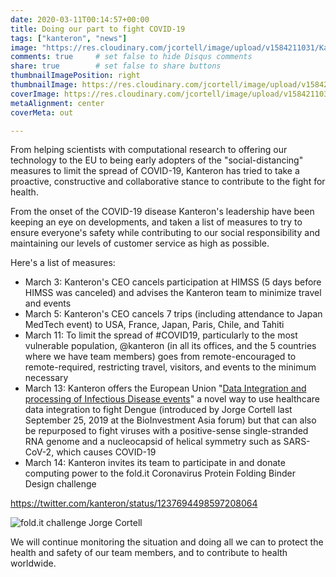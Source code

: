 ```yaml
---
date: 2020-03-11T00:14:57+00:00
title: Doing our part to fight COVID-19
tags: ["kanteron", "news"]
image: "https://res.cloudinary.com/jcortell/image/upload/v1584211031/Kanteron/foldit_1584210801.png"
comments: true     # set false to hide Disqus comments  
share: true        # set false to share buttons
thumbnailImagePosition: right
thumbnailImage: https://res.cloudinary.com/jcortell/image/upload/v1584211031/Kanteron/foldit_1584210801.png
coverImage: https://res.cloudinary.com/jcortell/image/upload/v1584211031/Kanteron/foldit_1584210801.png
metaAlignment: center
coverMeta: out

---
```


From helping scientists with computational research to offering our technology to the EU to being early adopters of the "social-distancing" measures to limit the spread of COVID-19, Kanteron has tried to take a proactive, constructive and collaborative stance to contribute to the fight for health.

<!--more-->

From the onset of the COVID-19 disease Kanteron's leadership have been keeping an eye on developments, and taken a list of measures to try to ensure everyone's safety while contributing to our social responsibility and maintaining our levels of customer service as high as possible.

Here's a list of measures:

* March 3: Kanteron's CEO cancels participation at HIMSS (5 days before HIMSS was canceled) and advises the Kanteron team to minimize travel and events
* March 5: Kanteron's CEO cancels 7 trips (including attendance to Japan MedTech event) to USA, France, Japan, Paris, Chile, and Tahiti
* March 11: To limit the spread of #COVID19, particularly to the most vulnerable population, @kanteron (in all its offices, and the 5 countries where we have team members) goes from remote-encouraged to remote-required, restricting travel, visitors, and events to the minimum necessary
* March 13: Kanteron offers the European Union "[Data Integration and processing of Infectious Disease events](https://figshare.com/articles/Data_integration_and_processing_of_Infectious_Disease_events/9875870)" a novel way to use healthcare data integration to fight Dengue (introduced by Jorge Cortell last September 25, 2019 at the BioInvestment Asia forum) but that can also be repurposed to fight viruses with a positive-sense single-stranded RNA genome and a nucleocapsid of helical symmetry such as SARS-CoV-2, which causes COVID-19
* March 14: Kanteron invites its team to participate in and donate computing power to the fold.it Coronavirus Protein Folding Binder Design challenge

https://twitter.com/kanteron/status/1237694498597208064

![fold.it challenge Jorge Cortell](https://res.cloudinary.com/jcortell/image/upload/v1584211031/Kanteron/foldit_1584210801.png)

We will continue monitoring the situation and doing all we can to protect the health and safety of our team members, and to contribute to health worldwide.
